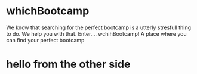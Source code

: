 # whichBootcamp
We know that searching for the perfect bootcamp is a utterly stresfull thing to do. We help you with that. Enter.... wchihBootcamp! A place where you can find your perfect bootcamp
# hello from the other side
